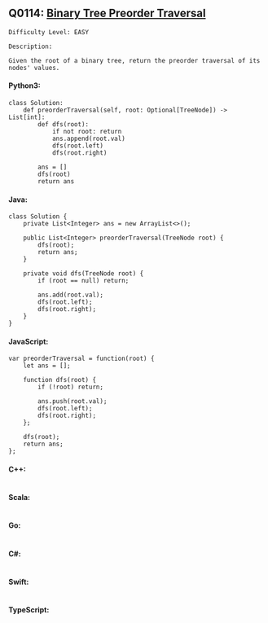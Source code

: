 ## Q0114: [Binary Tree Preorder Traversal](https://leetcode.com/problems/binary-tree-preorder-traversal/)

```
Difficulty Level: EASY
```

```
Description:

Given the root of a binary tree, return the preorder traversal of its nodes' values.
```

#### Python3:

```
class Solution:
    def preorderTraversal(self, root: Optional[TreeNode]) -> List[int]:
        def dfs(root):
            if not root: return
            ans.append(root.val)
            dfs(root.left)
            dfs(root.right)

        ans = []
        dfs(root)
        return ans
```

#### Java:

```
class Solution {
    private List<Integer> ans = new ArrayList<>();

    public List<Integer> preorderTraversal(TreeNode root) {
        dfs(root);
        return ans;
    }

    private void dfs(TreeNode root) {
        if (root == null) return;
        
        ans.add(root.val);
        dfs(root.left);
        dfs(root.right);
    }
}
```

#### JavaScript:

```
var preorderTraversal = function(root) {
    let ans = [];

    function dfs(root) {
        if (!root) return;
        
        ans.push(root.val);
        dfs(root.left);
        dfs(root.right);
    };

    dfs(root);
    return ans;
};
```

#### C++:

```

```

#### Scala:

```

```

#### Go:

```

```

#### C#:

```

```

#### Swift:

```

```

#### TypeScript:

```

```